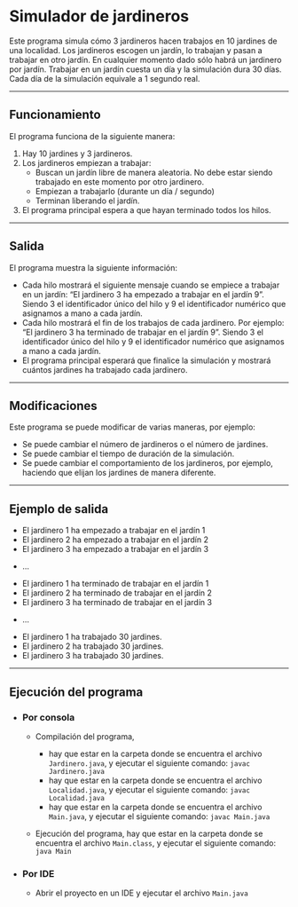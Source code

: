 # Simulador de jardineros

Este programa simula cómo 3 jardineros hacen trabajos en 10 jardines de una localidad. Los jardineros escogen un jardín, lo trabajan y pasan a trabajar en otro jardín. En cualquier momento dado sólo habrá un jardinero por jardín. Trabajar en un jardín cuesta un día y la simulación dura 30 días. Cada día de la simulación equivale a 1 segundo real.
- -------------------
## Funcionamiento

El programa funciona de la siguiente manera:

1. Hay 10 jardines y 3 jardineros.
2. Los jardineros empiezan a trabajar:
    * Buscan un jardín libre de manera aleatoria. No debe estar siendo trabajado en este momento por otro jardinero.
    * Empiezan a trabajarlo (durante un día / segundo)
    * Terminan liberando el jardín.
3. El programa principal espera a que hayan terminado todos los hilos.

- -------------------
## Salida

El programa muestra la siguiente información:

* Cada hilo mostrará el siguiente mensaje cuando se empiece a trabajar en un jardín: “El jardinero 3 ha empezado a trabajar en el jardín 9”. Siendo 3 el identificador único del hilo y 9 el identificador numérico que asignamos a mano a cada jardín.
* Cada hilo mostrará el fin de los trabajos de cada jardinero. Por ejemplo: “El jardinero 3 ha terminado de trabajar en el jardín 9”. Siendo 3 el identificador único del hilo y 9 el identificador numérico que asignamos a mano a cada jardín.
* El programa principal esperará que finalice la simulación y mostrará cuántos jardines ha trabajado cada jardinero.
- -------------------

## Modificaciones

Este programa se puede modificar de varias maneras, por ejemplo:

* Se puede cambiar el número de jardineros o el número de jardines.
* Se puede cambiar el tiempo de duración de la simulación.
* Se puede cambiar el comportamiento de los jardineros, por ejemplo, haciendo que elijan los jardines de manera diferente.

- --------------------
## Ejemplo de salida

- El jardinero 1 ha empezado a trabajar en el jardín 1
- El jardinero 2 ha empezado a trabajar en el jardín 2
- El jardinero 3 ha empezado a trabajar en el jardín 3
* ...
- El jardinero 1 ha terminado de trabajar en el jardín 1
- El jardinero 2 ha terminado de trabajar en el jardín 2
- El jardinero 3 ha terminado de trabajar en el jardín 3
* ...
- El jardinero 1 ha trabajado 30 jardines.
- El jardinero 2 ha trabajado 30 jardines.
- El jardinero 3 ha trabajado 30 jardines.

- -------------------
## Ejecución del programa

* ### Por consola
   + Compilación del programa, 
     + hay que estar en la carpeta donde se encuentra el archivo `Jardinero.java`, y ejecutar el siguiente comando:
      ```javac Jardinero.java```
     + hay que estar en la carpeta donde se encuentra el archivo `Localidad.java`, y ejecutar el siguiente comando:
      ```javac Localidad.java```
     + hay que estar en la carpeta donde se encuentra el archivo `Main.java`, y ejecutar el siguiente comando:
      ```javac Main.java```
     
    + Ejecución del programa, hay que estar en la carpeta donde se encuentra el archivo `Main.class`, y ejecutar el siguiente comando:
      ```java Main```
* ### Por IDE
  * Abrir el proyecto en un IDE y ejecutar el archivo `Main.java`
